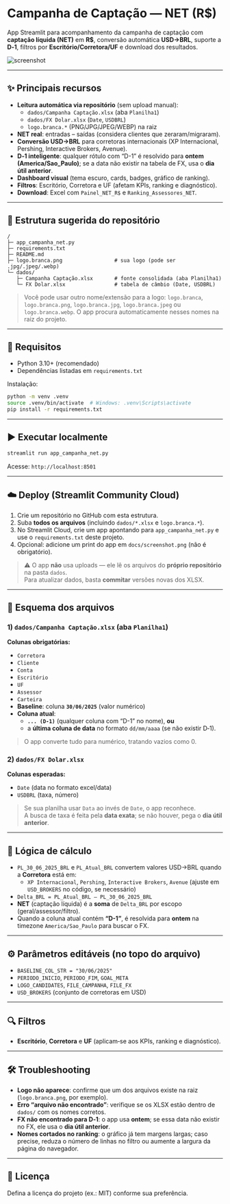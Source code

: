 # Campanha de Captação — NET (R$)

App Streamlit para acompanhamento da campanha de captação com **captação líquida (NET)** em **R$**, conversão automática **USD→BRL**, suporte a **D‑1**, filtros por **Escritório/Corretora/UF** e download dos resultados.

![screenshot](docs/screenshot.png)

---

## ✨ Principais recursos
- **Leitura automática via repositório** (sem upload manual):
  - `dados/Campanha Captação.xlsx` (aba `Planilha1`)
  - `dados/FX Dolar.xlsx` (`Date`, `USDBRL`)
  - `logo.branca.*` (PNG/JPG/JPEG/WEBP) na raiz
- **NET real**: entradas – saídas (considera clientes que zeraram/migraram).
- **Conversão USD→BRL** para corretoras internacionais (XP Internacional, Pershing, Interactive Brokers, Avenue).
- **D‑1 inteligente**: qualquer rótulo com “D-1” é resolvido para **ontem (America/Sao_Paulo)**; se a data não existir na tabela de FX, usa o **dia útil anterior**.
- **Dashboard visual** (tema escuro, cards, badges, gráfico de ranking).
- **Filtros**: Escritório, Corretora e UF (afetam KPIs, ranking e diagnóstico).
- **Download**: Excel com `Painel_NET_R$` e `Ranking_Assessores_NET`.

---

## 📁 Estrutura sugerida do repositório

```
/
├─ app_campanha_net.py
├─ requirements.txt
├─ README.md
├─ logo.branca.png                 # sua logo (pode ser .jpg/.jpeg/.webp)
└─ dados/
   ├─ Campanha Captação.xlsx       # fonte consolidada (aba Planilha1)
   └─ FX Dolar.xlsx                # tabela de câmbio (Date, USDBRL)
```

> Você pode usar outro nome/extensão para a logo: `logo.branca`, `logo.branca.png`, `logo.branca.jpg`, `logo.branca.jpeg` ou `logo.branca.webp`.
> O app procura automaticamente nesses nomes na raiz do projeto.

---

## 🔧 Requisitos

- Python 3.10+ (recomendado)
- Dependências listadas em `requirements.txt`

Instalação:

```bash
python -m venv .venv
source .venv/bin/activate  # Windows: .venv\Scripts\activate
pip install -r requirements.txt
```

---

## ▶️ Executar localmente

```bash
streamlit run app_campanha_net.py
```

Acesse: `http://localhost:8501`

---

## ☁️ Deploy (Streamlit Community Cloud)

1. Crie um repositório no GitHub com esta estrutura.
2. Suba **todos os arquivos** (incluindo `dados/*.xlsx` e `logo.branca.*`).
3. No Streamlit Cloud, crie um app apontando para `app_campanha_net.py` e use o `requirements.txt` deste projeto.
4. Opcional: adicione um print do app em `docs/screenshot.png` (não é obrigatório).

> ⚠️ O app **não** usa uploads — ele lê os arquivos do **próprio repositório** na pasta `dados`.  
> Para atualizar dados, basta **commitar** versões novas dos XLSX.

---

## 🧾 Esquema dos arquivos

### 1) `dados/Campanha Captação.xlsx` (aba `Planilha1`)

**Colunas obrigatórias:**
- `Corretora`
- `Cliente`
- `Conta`
- `Escritório`
- `UF`
- `Assessor`
- `Carteira`
- **Baseline**: coluna **`30/06/2025`** (valor numérico)
- **Coluna atual**: 
  - **`... (D-1)`** (qualquer coluna com “D-1” no nome), **ou**
  - a **última coluna de data** no formato `dd/mm/aaaa` (se não existir D‑1).

> O app converte tudo para numérico, tratando vazios como 0.

### 2) `dados/FX Dolar.xlsx`

**Colunas esperadas:**
- `Date` (data no formato excel/data)
- `USDBRL` (taxa, número)

> Se sua planilha usar `Data` ao invés de `Date`, o app reconhece.  
> A busca de taxa é feita pela **data exata**; se não houver, pega o **dia útil anterior**.

---

## 📐 Lógica de cálculo

- `PL_30_06_2025_BRL` e `PL_Atual_BRL` convertem valores USD→BRL quando a **Corretora** está em:
  - `XP Internacional`, `Pershing`, `Interactive Brokers`, `Avenue` (ajuste em `USD_BROKERS` no código, se necessário)
- `Delta_BRL = PL_Atual_BRL – PL_30_06_2025_BRL`
- **NET** (captação líquida) é a **soma** de `Delta_BRL` por escopo (geral/assessor/filtro).
- Quando a coluna atual contém **“D-1”**, é resolvida para **ontem** na timezone `America/Sao_Paulo` para buscar o FX.

---

## ⚙️ Parâmetros editáveis (no topo do arquivo)

- `BASELINE_COL_STR = "30/06/2025"`  
- `PERIODO_INICIO`, `PERIODO_FIM`, `GOAL_META`
- `LOGO_CANDIDATES`, `FILE_CAMPANHA`, `FILE_FX`
- `USD_BROKERS` (conjunto de corretoras em USD)

---

## 🔍 Filtros

- **Escritório**, **Corretora** e **UF** (aplicam‑se aos KPIs, ranking e diagnóstico).

---

## 🛠️ Troubleshooting

- **Logo não aparece**: confirme que um dos arquivos existe na raiz (`logo.branca.png`, por exemplo).  
- **Erro “arquivo não encontrado”**: verifique se os XLSX estão dentro de `dados/` com os nomes corretos.  
- **FX não encontrado para D‑1**: o app usa **ontem**; se essa data não existir no FX, ele usa o **dia útil anterior**.  
- **Nomes cortados no ranking**: o gráfico já tem margens largas; caso precise, reduza o número de linhas no filtro ou aumente a largura da página do navegador.

---

## 📄 Licença
Defina a licença do projeto (ex.: MIT) conforme sua preferência.

